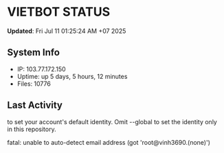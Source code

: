 # VIETBOT STATUS
**Updated**: Fri Jul 11 01:25:24 AM +07 2025

## System Info
- IP: 103.77.172.150
- Uptime: up 5 days, 5 hours, 12 minutes
- Files: 10776

## Last Activity

to set your account's default identity.
Omit --global to set the identity only in this repository.

fatal: unable to auto-detect email address (got 'root@vinh3690.(none)')
